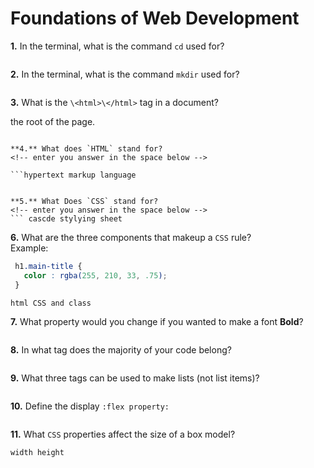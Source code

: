 # Foundations of Web Development

**1.** In the terminal, what is the command `cd` used for?
<!-- enter you answer in the space below -->
```change directory

```

**2.** In the terminal, what is the command `mkdir` used for?
<!-- enter you answer in the space below -->
```make directory

```

**3.** What is the `\<html>\</html>` tag in a document?
<!-- enter you answer in the space below -->
the root of the page.
```

**4.** What does `HTML` stand for?
<!-- enter you answer in the space below -->

```hypertext markup language
```

```

**5.** What Does `CSS` stand for?
<!-- enter you answer in the space below -->
``` cascde stylying sheet

```

**6.** What are the three components that makeup a `CSS` rule? <br> Example:
```css
 h1.main-title {
   color : rgba(255, 210, 33, .75);
 }
```
<!-- enter you answer in the space below -->
```
html CSS and class
```

**7.** What property would you change if you wanted to make a font **Bold**?
<!-- enter you answer in the space below -->
```<strong> </strong>

```

**8.** In what tag does the majority of your code belong?
<!-- enter you answer in the space below -->
``` index.html
```

**9.** What three tags can be used to make lists (not list items)?
<!-- enter you answer in the space below -->
```

```

**10.** Define the display `:flex property:`
<!-- enter you answer in the space below -->
```

```

**11.** What `CSS` properties affect the size of a box model?
<!-- enter you answer in the space below -->
```
width height
```